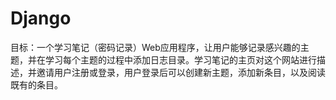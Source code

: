 # Django
目标：一个学习笔记（密码记录）Web应用程序，让用户能够记录感兴趣的主题，并在学习每个主题的过程中添加日志目录。学习笔记的主页对这个网站进行描述，并邀请用户注册或登录，用户登录后可以创建新主题，添加新条目，以及阅读既有的条目。


